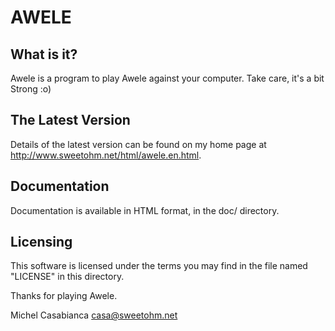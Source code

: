 AWELE
=====

What is it?
-----------

Awele is a program to play Awele against your computer. Take care, it's a bit
Strong :o)

The Latest Version
------------------

Details of the latest version can be found on my home page at
<http://www.sweetohm.net/html/awele.en.html>.

Documentation
-------------

Documentation is available in HTML format, in the doc/ directory.

Licensing
---------

This software is licensed under the terms you may find in the file
named "LICENSE" in this directory.

Thanks for playing Awele.

Michel Casabianca
casa@sweetohm.net
